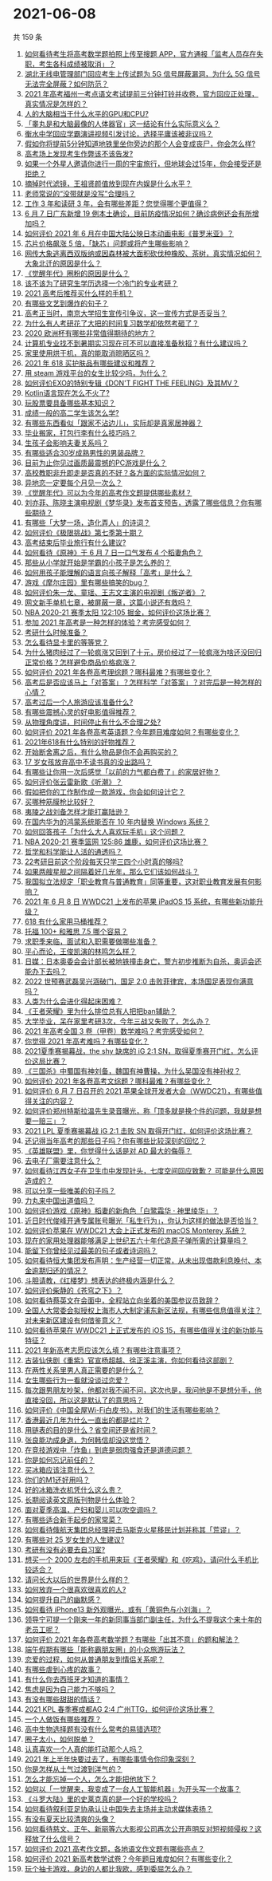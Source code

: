 # 2021-06-08

共 159 条

<!-- BEGIN -->
<!-- 最后更新时间 Tue Jun 08 2021 21:23:49 GMT+0800 (China Standard Time) -->

1. [如何看待考生将高考数学题拍照上传至搜题
   APP，官方通报「监考人员存在失职，考生各科成绩被取消」？](https://www.zhihu.com/question/463826989)
2. [湖北无线电管理部门回应考生上传试题为 5G 信号屏蔽漏洞，为什么 5G
   信号无法完全屏蔽？如何防范？](https://www.zhihu.com/question/463853973)
3. [2021
   年高考福州一考点语文考试提前三分钟打铃并收卷，官方回应正处理，真实情况是怎样的？](https://www.zhihu.com/question/463603842)
4. [人的大脑相当于什么水平的GPU和CPU?](https://www.zhihu.com/question/404006982)
5. [「睾丸是和大脑最像的人体器官」这一结论有什么实际意义么？](https://www.zhihu.com/question/463156456)
6. [衡水中学回应学霸演讲视频引发讨论，选择平庸该被非议吗？](https://www.zhihu.com/question/462967509)
7. [假如你将提前5分钟知道地铁里坐你旁边的那个人会变成丧尸，你会怎么样?](https://www.zhihu.com/question/463723763)
8. [高考场上发现考生作弊该不该告发?](https://www.zhihu.com/question/463567379)
9. [如果一个外星人邀请你进行一周的宇宙旅行，但地球会过15年，你会接受还是拒绝？](https://www.zhihu.com/question/463336626)
10. [摘掉时代滤镜，王祖贤颜值放到现在内娱是什么水平？](https://www.zhihu.com/question/460820502)
11. [老师常说的“没带就是没写”合理吗？](https://www.zhihu.com/question/457033055)
12. [工作 3 年和读研 3 年，会有哪些差距？您觉得哪个更值得？](https://www.zhihu.com/question/463621272)
13. [6 月 7 日广东新增 19
    例本土确诊，目前防疫情况如何？确诊病例还会有所增加吗？](https://www.zhihu.com/question/463806780)
14. [如何评价 2021 年 6
    月在中国大陆公映日本动画电影《普罗米亚》？](https://www.zhihu.com/question/462217273)
15. [芯片价格飙涨 5 倍，「缺芯」问题或将产生哪些影响？](https://www.zhihu.com/question/463574415)
16. [网传大象逃离西双版纳或因森林被大面积砍伐种橡胶、茶树，真实情况如何？大象北迁的原因是什么？](https://www.zhihu.com/question/463575906)
17. [《觉醒年代》圈粉的原因是什么？](https://www.zhihu.com/question/460648920)
18. [该不该为了研究生学历选择一个冷门的专业考研？](https://www.zhihu.com/question/458850143)
19. [2021 高考后推荐买什么样的手机？](https://www.zhihu.com/question/460386683)
20. [有哪些文艺到爆炸的句子？](https://www.zhihu.com/question/308829198)
21. [高考正当时，南京大学招生宣传引争议，这一宣传方式是否妥当？](https://www.zhihu.com/question/463702038)
22. [为什么有人考研花了大把的时间复习数学却依然考砸了？](https://www.zhihu.com/question/390760713)
23. [2020 欧洲杯有哪些非常值得期待的地方？](https://www.zhihu.com/question/463813116)
24. [计算机专业找不到暑期实习现在可不可以直接准备秋招？有什么建议吗？](https://www.zhihu.com/question/459194394)
25. [家里使用烘干机，真的能取消晾晒区吗？](https://www.zhihu.com/question/450607143)
26. [2021 年 618 买护肤品有哪些建议和推荐？](https://www.zhihu.com/question/397144646)
27. [用 steam 游戏平台的女生比较少吗，为什么？](https://www.zhihu.com/question/451787400)
28. [如何评价EXO的特别专辑《DON'T FIGHT THE
    FEELING》及其MV？](https://www.zhihu.com/question/458831246)
29. [Kotlin语言现在怎么不火了?](https://www.zhihu.com/question/461471019)
30. [玩股票要具备哪些基本知识？](https://www.zhihu.com/question/19807409)
31. [成绩一般的高二学生该怎么学?](https://www.zhihu.com/question/463170914)
32. [有哪些东西看似「跟家不沾边儿」，实际却是真家居神器？](https://www.zhihu.com/question/454606011)
33. [毕业搬家，打包行李有什么技巧吗？](https://www.zhihu.com/question/462408502)
34. [生孩子会影响夫妻关系吗？](https://www.zhihu.com/question/369792300)
35. [有哪些适合30岁成熟男性的男装品牌？](https://www.zhihu.com/question/265777777)
36. [目前为止你见过画质最震撼的PC游戏是什么？](https://www.zhihu.com/question/334549140)
37. [高校教职非升即走是否真的不好？各方面的实际情况如何？](https://www.zhihu.com/question/461415192)
38. [异地恋一定要每个月见一次么？](https://www.zhihu.com/question/459310231)
39. [《觉醒年代》可以为今年的高考作文题提供哪些素材？](https://www.zhihu.com/question/463608592)
40. [刘亦菲、陈晓主演电视剧《梦华录》发布首支预告，透露了哪些信息？你有哪些期待？](https://www.zhihu.com/question/463707226)
41. [有哪些「大梦一场，造化弄人」的诗词？](https://www.zhihu.com/question/446679548)
42. [如何评价《极限挑战》第七季第十期？](https://www.zhihu.com/question/463503577)
43. [高考结束后毕业旅行有什么建议?](https://www.zhihu.com/question/459962607)
44. [如何看待《原神》于 6 月 7 日一口气发布 4 个稻妻角色？](https://www.zhihu.com/question/463756441)
45. [那些从小学就开始是学霸的小孩子是怎么养的？](https://www.zhihu.com/question/427567462)
46. [如何用孩子能理解的语言向孩子解释「高考」是什么？](https://www.zhihu.com/question/463208698)
47. [游戏《摩尔庄园》里有哪些搞笑的bug？](https://www.zhihu.com/question/463178196)
48. [如何评价朱一龙、童瑶、王志文主演的电视剧《叛逆者》？](https://www.zhihu.com/question/388601614)
49. [网文新手单机七章，被屏蔽一章，这篇小说还有救吗？](https://www.zhihu.com/question/463752977)
50. [NBA 2020-21 赛季太阳 122:105
    掘金，如何评价这场比赛？](https://www.zhihu.com/question/463814681)
51. [参加 2021 年高考是一种怎样的体验？考完感受如何？](https://www.zhihu.com/question/463586362)
52. [考研什么时候准备？](https://www.zhihu.com/question/46869085)
53. [怎么看待显卡里的等等党？](https://www.zhihu.com/question/448323212)
54. [为什么猪肉经过了一轮疯涨又回到了十元，房价经过了一轮疯涨为啥还没回归正常价格？怎样避免商品价格疯涨？](https://www.zhihu.com/question/463497801)
55. [如何评价 2021 年各卷高考理综题？哪科最难？有哪些变化？](https://www.zhihu.com/question/463595895)
56. [高考后是否应该马上「对答案」？怎样科学「对答案」？对完后是一种怎样的心情？](https://www.zhihu.com/question/463614773)
57. [高考过后一个人旅游应该准备什么?](https://www.zhihu.com/question/459454871)
58. [有哪些震撼心灵的好电影值得推荐？](https://www.zhihu.com/question/353914676)
59. [从物理角度讲，时间停止有什么不合理之处?](https://www.zhihu.com/question/463532554)
60. [如何评价 2021
    年各卷高考英语题？今年题目难度如何？有哪些变化？](https://www.zhihu.com/question/463784127)
61. [2021年618有什么特别的好物推荐？](https://www.zhihu.com/question/461478895)
62. [开始断舍离之后，有什么物品是你不会再购买的？](https://www.zhihu.com/question/457895008)
63. [17 岁女孩放弃高中不读书真的没出路吗？](https://www.zhihu.com/question/456404042)
64. [有哪些让你用一次后感觉「以前的力气都白费了」的家居好物？](https://www.zhihu.com/question/420760487)
65. [如何评价张云雷新歌《听潮》？](https://www.zhihu.com/question/463789122)
66. [假如把你的工作制作成一款游戏，你会如何设计它？](https://www.zhihu.com/question/462775862)
67. [买哪种筋膜枪比较好？](https://www.zhihu.com/question/376327980)
68. [夷陵之战刘备怎样才能打赢陆逊？](https://www.zhihu.com/question/463713654)
69. [在国内华为的鸿蒙系统能否在 10 年内替换 Windows
    系统？](https://www.zhihu.com/question/462366986)
70. [如何回答孩子「为什么大人喜欢玩手机」这个问题？](https://www.zhihu.com/question/447361406)
71. [NBA 2020-21 赛季篮网 125:86
    雄鹿，如何评价这场比赛？](https://www.zhihu.com/question/463800490)
72. [哲学和科学能让人活的通透吗？](https://www.zhihu.com/question/463258300)
73. [22考研目前这个阶段每天只学三四个小时真的够吗?](https://www.zhihu.com/question/456380899)
74. [如果两艘星舰之间隔着好几光年，那么它们该如何战斗？](https://www.zhihu.com/question/462878987)
75. [我国拟立法规定「职业教育与普通教育」同等重要，这对职业教育发展有何影响？](https://www.zhihu.com/question/463692657)
76. [2021 年 6 月 8 日 WWDC21 上发布的苹果 iPadOS 15
    系统，有哪些新功能升级？](https://www.zhihu.com/question/463792155)
77. [618 有什么家用马桶推荐？](https://www.zhihu.com/question/280899557)
78. [托福 100+ 和雅思 7.5 哪个容易？](https://www.zhihu.com/question/26489793)
79. [求职季来临，面试和入职需要做哪些准备？](https://www.zhihu.com/question/462924309)
80. [平心而论，王俊凯演的林鸣怎么样？](https://www.zhihu.com/question/463762791)
81. [日媒：日本奥委会会计部长被地铁撞击身亡，警方初步推断为自杀，奥运会还能办下去吗？](https://www.zhihu.com/question/463640863)
82. [2022 世预赛武磊吴兴涵破门，国足 2:0
    击败菲律宾，本场国足表现你满意吗？](https://www.zhihu.com/question/463795476)
83. [人类为什么会进化得起床困难？](https://www.zhihu.com/question/463105583)
84. [《王者荣耀》里为什么排位总有人把把ban辅助？](https://www.zhihu.com/question/461168119)
85. [大学毕业，呆在家里考研3次，今年三战又失败了，怎么办？](https://www.zhihu.com/question/41692093)
86. [2021 年高考全国 3 卷（甲卷）数学难吗？考完感受如何？](https://www.zhihu.com/question/463705913)
87. [你觉得 2021 年高考难吗？有哪些变化？](https://www.zhihu.com/question/463675479)
88. [2021夏季赛揭幕战，the shy 缺席的 iG 2:1
    SN，取得夏季赛开门红，怎么评价这局比赛？](https://www.zhihu.com/question/463714199)
89. [《三国杀》中蜀国有神刘备，魏国有神曹操，为什么吴国没有神孙权？](https://www.zhihu.com/question/463422109)
90. [如何评价 2021 年各卷高考文综题？哪科最难？有哪些变化？](https://www.zhihu.com/question/463595992)
91. [如何评价 6 月 7 日召开的 2021
    苹果全球开发者大会（WWDC21），有哪些值得关注的内容？](https://www.zhihu.com/question/463764581)
92. [如何评价郑州特斯拉温先生录音曝光，称「顶多就是换个件的问题，我就是想要一赔三」？](https://www.zhihu.com/question/463510939)
93. [2021 LPL 夏季赛揭幕战 iG 2:1 击败 SN
    取得开门红，如何评价这场比赛？](https://www.zhihu.com/question/463732484)
94. [还记得当年高考的那些日子吗？你有哪些比较深刻的回忆？](https://www.zhihu.com/question/463608450)
95. [《英雄联盟》里，你觉得什么话是对 AD 最大的侮辱？](https://www.zhihu.com/question/457722320)
96. [去电子厂需要注意什么？](https://www.zhihu.com/question/455726048)
97. [如何看待江西女子在卫生巾中发现针头，七度空间回应致歉？
    可能是什么原因造成的？](https://www.zhihu.com/question/463438703)
98. [可以分享一些唯美的句子吗？](https://www.zhihu.com/question/462072956)
99. [力丸来中国出道值吗？](https://www.zhihu.com/question/463265371)
100. [如何评价游戏《原神》稻妻的新角色「白鹭霜华 · 神里绫华」？](https://www.zhihu.com/question/463721778)
101. [近日时代俊峰开通专属账号曝光「私生行为」，你认为这样的做法是否恰当？](https://www.zhihu.com/question/463796878)
102. [如何评价苹果在 WWDC21 大会上正式发布的 macOS Monterey
     系统？](https://www.zhihu.com/question/463794403)
103. [现在的家用处理器能够满足上世纪五六十年代造原子弹所需的计算量吗？](https://www.zhihu.com/question/463181858)
104. [能留下你曾经见过最美的句子或者诗词吗？](https://www.zhihu.com/question/459338437)
105. [如何看待恒大集团发布声明：生产经营一切正常，从未出现借款利息晚付、本金逾期归还的情况？](https://www.zhihu.com/question/463617349)
106. [斗胆请教，《红楼梦》想表达的终极内涵是什么？](https://www.zhihu.com/question/54833966)
107. [如何评价柴静的《苍穹之下》？](https://www.zhihu.com/question/28502197)
108. [如何看待蔡英文在会面中，全程站立向坐着的美国参议员致辞？](https://www.zhihu.com/question/463513769)
109. [全国人大常委会拟授权上海市人大制定浦东新区法规，有哪些信息值得关注？对未来新区建设有何借鉴意义？](https://www.zhihu.com/question/463693326)
110. [如何看待苹果在 WWDC21 上正式发布的 iOS
     15，有哪些值得关注的新功能与特征？](https://www.zhihu.com/question/463789707)
111. [2021 年新高考志愿应该怎么填？有哪些注意事项？](https://www.zhihu.com/question/450148450)
112. [古装仙侠剧《重紫》官宣杨超越、徐正溪主演，你如何看待这部剧？](https://www.zhihu.com/question/463617982)
113. [在两性关系里男人真正需要的是什么？](https://www.zhihu.com/question/319606888)
114. [女生哪些行为一看就没谈过恋爱？](https://www.zhihu.com/question/274051741)
115. [每次跟男朋友吵架，他都对我不闻不问，这次也是，我问他是不是想分手，他直接没回，所以这是默认了的意思吗？](https://www.zhihu.com/question/303113863)
116. [如何评价《中国全屋Wi-Fi白皮书》，对我们的生活有哪些影响？](https://www.zhihu.com/question/463705015)
117. [香港最近几年为什么一直出的都是烂片？](https://www.zhihu.com/question/462877536)
118. [用链表的目的是什么？省空间还是省时间？](https://www.zhihu.com/question/31082722)
119. [张良能功成身退，为何韩信却没这觉悟？](https://www.zhihu.com/question/440992178)
120. [在竞技游戏中「炸鱼」到底是弱肉强食还是道德问题？](https://www.zhihu.com/question/307041782)
121. [你是如何忘记前任的？](https://www.zhihu.com/question/462186615)
122. [买冰箱应该注意什么？](https://www.zhihu.com/question/20178469)
123. [你们的M1还好用吗？](https://www.zhihu.com/question/447835410)
124. [好的冰箱洗衣机凭什么这么贵？](https://www.zhihu.com/question/463416036)
125. [长期阅读英文原版刊物是什么体验？](https://www.zhihu.com/question/264023044)
126. [面对夏季高温，产妇和婴儿可以吹空调吗？](https://www.zhihu.com/question/461128140)
127. [有哪些适合新手起步的家常菜？](https://www.zhihu.com/question/28304820)
128. [如何看待俄航天集团总经理抨击马斯克火星移民计划并称其「荒谬」？](https://www.zhihu.com/question/463587174)
129. [有哪些对 25 岁女生的人生建议?](https://www.zhihu.com/question/447599541)
130. [考研有没有必要去自习室?](https://www.zhihu.com/question/407177379)
131. [想买一个 2000
     左右的手机用来玩《王者荣耀》和《吃鸡》，请问什么手机比较适合？](https://www.zhihu.com/question/458078419)
132. [请问长大以后的世界是什么样的？](https://www.zhihu.com/question/462575562)
133. [如何放弃一个很喜欢很喜欢的人?](https://www.zhihu.com/question/461564379)
134. [如何提升自己的幽默感？](https://www.zhihu.com/question/19568671)
135. [如何看待 iPhone13
     新外观曝光，或有「黄铜色与小刘海」？](https://www.zhihu.com/question/463358441)
136. [领导宁可提一个刚来一年的新同事当部门副主任，为什么不提我这个来十年的老员工呢？](https://www.zhihu.com/question/458785731)
137. [如何评价 2021
     年各卷高考数学题？有哪些「出其不意」的题和解法？](https://www.zhihu.com/question/463527743)
138. [端午假期有哪些「能称霸朋友圈」的小众旅游玩法？](https://www.zhihu.com/question/463262656)
139. [恋爱的过程，如何从普通朋友到情侣关系呢？](https://www.zhihu.com/question/25316274)
140. [有哪些虐到心疼的故事？](https://www.zhihu.com/question/459608042)
141. [有什么你去西班牙才知道的事情？](https://www.zhihu.com/question/340140889)
142. [焦虑是因为自己能力不够吗？](https://www.zhihu.com/question/313138680)
143. [有没有哪些甜甜的情话？](https://www.zhihu.com/question/460123635)
144. [2021 KPL 春季赛成都AG 2:4
     广州TTG，如何评价这场比赛？](https://www.zhihu.com/question/463484387)
145. [一个人做饭有哪些推荐？](https://www.zhihu.com/question/24523223)
146. [高中生物选择题有没有什么常考的易错选项?](https://www.zhihu.com/question/447231694)
147. [圈子太小，如何脱单？](https://www.zhihu.com/question/28757606)
148. [认真喜欢一个人真的能打动那个人吗？](https://www.zhihu.com/question/371261725)
149. [2021 年上半年快要过去了，有哪些事情令你印象深刻？](https://www.zhihu.com/question/463406631)
150. [你是怎样从土气过渡到洋气的？](https://www.zhihu.com/question/267705489)
151. [怎么才能忘掉一个人，怎么才能把他放下？](https://www.zhihu.com/question/462483327)
152. [如何以「一觉醒来，我变成了一台人工智能机器」为开头写一个故事？](https://www.zhihu.com/question/462394457)
153. [《斗罗大陆》里的史莱克真的是一个好的学校吗？](https://www.zhihu.com/question/401677351)
154. [如何看待叙利亚足协承认让中国失去主场并主动求媒体表扬？](https://www.zhihu.com/question/463409034)
155. [有没有夏天比较清爽的头像？](https://www.zhihu.com/question/456333095)
156. [如何看待慈文、正午、新丽等六大影视公司再次公开声明反对短视频侵权？这释放了什么信号？](https://www.zhihu.com/question/463579622)
157. [如何评价 2021 高考作文题，各地语文作文题有哪些亮点？](https://www.zhihu.com/question/463569578)
158. [如何评价 2021
     新高考数学试卷？今年题目难度如何？有哪些变化？](https://www.zhihu.com/question/463698634)
159. [玩个抽卡游戏，身边的人都比我欧，感到委屈怎么办？](https://www.zhihu.com/question/462515325)

<!-- END -->
